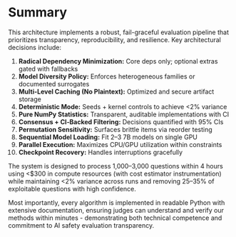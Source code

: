 # Summary

This architecture implements a robust, fail-graceful evaluation pipeline that prioritizes transparency, reproducibility, and resilience. Key architectural decisions include:

1. **Radical Dependency Minimization:** Core deps only; optional extras gated with fallbacks
2. **Model Diversity Policy:** Enforces heterogeneous families or documented surrogates
3. **Multi-Level Caching (No Plaintext):** Optimized and secure artifact storage
4. **Deterministic Mode:** Seeds + kernel controls to achieve <2% variance
5. **Pure NumPy Statistics:** Transparent, auditable implementations with CI
6. **Consensus + CI‑Backed Filtering:** Decisions quantified with 95% CIs
7. **Permutation Sensitivity:** Surfaces brittle items via reorder testing
8. **Sequential Model Loading:** Fit 2–3 7B models on single GPU
9. **Parallel Execution:** Maximizes CPU/GPU utilization within constraints
10. **Checkpoint Recovery:** Handles interruptions gracefully

The system is designed to process 1,000–3,000 questions within 4 hours using <$300 in compute resources (with cost estimator instrumentation) while maintaining <2% variance across runs and removing 25–35% of exploitable questions with high confidence.

Most importantly, every algorithm is implemented in readable Python with extensive documentation, ensuring judges can understand and verify our methods within minutes - demonstrating both technical competence and commitment to AI safety evaluation transparency.
